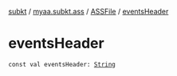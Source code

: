 [subkt](../../index.md) / [myaa.subkt.ass](../index.md) / [ASSFile](index.md) / [eventsHeader](./events-header.md)

# eventsHeader

`const val eventsHeader: `[`String`](https://kotlinlang.org/api/latest/jvm/stdlib/kotlin/-string/index.html)